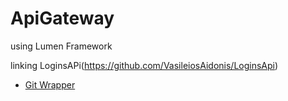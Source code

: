 # ApiGateway
 using Lumen Framework
 
 linking LoginsAPi(https://github.com/VasileiosAidonis/LoginsApi)
* [Git Wrapper](https://github.com/cpliakas/git-wrapper)
